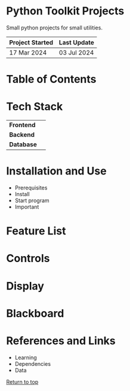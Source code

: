 # Python Toolkit Projects
Small python projects for small utilities.

| Project Started | Last Update |
| :-------------- | :---------- |
| 17 Mar 2024     | 03 Jul 2024 |

# Table of Contents

# Tech Stack
|              |     | 
| :--          | :-- | 
| **Frontend** |     |
| **Backend**  |     | 
| **Database** |     | 

# Installation and Use
- Prerequisites
- Install
- Start program
- Important

# Feature List

# Controls

# Display

# Blackboard

# References and Links
- Learning
- Dependencies
- Data

[Return to top]()




